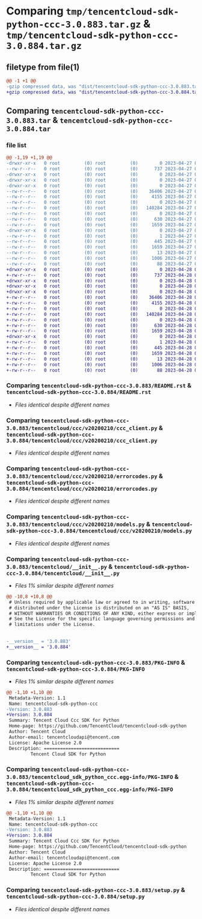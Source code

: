 # Comparing `tmp/tencentcloud-sdk-python-ccc-3.0.883.tar.gz` & `tmp/tencentcloud-sdk-python-ccc-3.0.884.tar.gz`

## filetype from file(1)

```diff
@@ -1 +1 @@
-gzip compressed data, was "dist/tencentcloud-sdk-python-ccc-3.0.883.tar", last modified: Thu Apr 27 00:19:59 2023, max compression
+gzip compressed data, was "dist/tencentcloud-sdk-python-ccc-3.0.884.tar", last modified: Fri Apr 28 02:07:24 2023, max compression
```

## Comparing `tencentcloud-sdk-python-ccc-3.0.883.tar` & `tencentcloud-sdk-python-ccc-3.0.884.tar`

### file list

```diff
@@ -1,19 +1,19 @@
-drwxr-xr-x   0 root         (0) root         (0)        0 2023-04-27 00:19:59.000000 tencentcloud-sdk-python-ccc-3.0.883/
--rw-r--r--   0 root         (0) root         (0)      737 2023-04-27 00:19:59.000000 tencentcloud-sdk-python-ccc-3.0.883/README.rst
-drwxr-xr-x   0 root         (0) root         (0)        0 2023-04-27 00:19:59.000000 tencentcloud-sdk-python-ccc-3.0.883/tencentcloud/
-drwxr-xr-x   0 root         (0) root         (0)        0 2023-04-27 00:19:59.000000 tencentcloud-sdk-python-ccc-3.0.883/tencentcloud/ccc/
-drwxr-xr-x   0 root         (0) root         (0)        0 2023-04-27 00:19:59.000000 tencentcloud-sdk-python-ccc-3.0.883/tencentcloud/ccc/v20200210/
--rw-r--r--   0 root         (0) root         (0)    36406 2023-04-27 00:19:59.000000 tencentcloud-sdk-python-ccc-3.0.883/tencentcloud/ccc/v20200210/ccc_client.py
--rw-r--r--   0 root         (0) root         (0)     4155 2023-04-27 00:19:59.000000 tencentcloud-sdk-python-ccc-3.0.883/tencentcloud/ccc/v20200210/errorcodes.py
--rw-r--r--   0 root         (0) root         (0)        0 2023-04-27 00:19:59.000000 tencentcloud-sdk-python-ccc-3.0.883/tencentcloud/ccc/v20200210/__init__.py
--rw-r--r--   0 root         (0) root         (0)   140284 2023-04-27 00:19:59.000000 tencentcloud-sdk-python-ccc-3.0.883/tencentcloud/ccc/v20200210/models.py
--rw-r--r--   0 root         (0) root         (0)        0 2023-04-27 00:19:59.000000 tencentcloud-sdk-python-ccc-3.0.883/tencentcloud/ccc/__init__.py
--rw-r--r--   0 root         (0) root         (0)      630 2023-04-27 00:19:59.000000 tencentcloud-sdk-python-ccc-3.0.883/tencentcloud/__init__.py
--rw-r--r--   0 root         (0) root         (0)     1659 2023-04-27 00:19:59.000000 tencentcloud-sdk-python-ccc-3.0.883/PKG-INFO
-drwxr-xr-x   0 root         (0) root         (0)        0 2023-04-27 00:19:59.000000 tencentcloud-sdk-python-ccc-3.0.883/tencentcloud_sdk_python_ccc.egg-info/
--rw-r--r--   0 root         (0) root         (0)        1 2023-04-27 00:19:59.000000 tencentcloud-sdk-python-ccc-3.0.883/tencentcloud_sdk_python_ccc.egg-info/dependency_links.txt
--rw-r--r--   0 root         (0) root         (0)      445 2023-04-27 00:19:59.000000 tencentcloud-sdk-python-ccc-3.0.883/tencentcloud_sdk_python_ccc.egg-info/SOURCES.txt
--rw-r--r--   0 root         (0) root         (0)     1659 2023-04-27 00:19:59.000000 tencentcloud-sdk-python-ccc-3.0.883/tencentcloud_sdk_python_ccc.egg-info/PKG-INFO
--rw-r--r--   0 root         (0) root         (0)       13 2023-04-27 00:19:59.000000 tencentcloud-sdk-python-ccc-3.0.883/tencentcloud_sdk_python_ccc.egg-info/top_level.txt
--rw-r--r--   0 root         (0) root         (0)     1006 2023-04-27 00:19:59.000000 tencentcloud-sdk-python-ccc-3.0.883/setup.py
--rw-r--r--   0 root         (0) root         (0)       88 2023-04-27 00:19:59.000000 tencentcloud-sdk-python-ccc-3.0.883/setup.cfg
+drwxr-xr-x   0 root         (0) root         (0)        0 2023-04-28 02:07:24.000000 tencentcloud-sdk-python-ccc-3.0.884/
+-rw-r--r--   0 root         (0) root         (0)      737 2023-04-28 02:07:24.000000 tencentcloud-sdk-python-ccc-3.0.884/README.rst
+drwxr-xr-x   0 root         (0) root         (0)        0 2023-04-28 02:07:24.000000 tencentcloud-sdk-python-ccc-3.0.884/tencentcloud/
+drwxr-xr-x   0 root         (0) root         (0)        0 2023-04-28 02:07:24.000000 tencentcloud-sdk-python-ccc-3.0.884/tencentcloud/ccc/
+drwxr-xr-x   0 root         (0) root         (0)        0 2023-04-28 02:07:24.000000 tencentcloud-sdk-python-ccc-3.0.884/tencentcloud/ccc/v20200210/
+-rw-r--r--   0 root         (0) root         (0)    36406 2023-04-28 02:07:24.000000 tencentcloud-sdk-python-ccc-3.0.884/tencentcloud/ccc/v20200210/ccc_client.py
+-rw-r--r--   0 root         (0) root         (0)     4155 2023-04-28 02:07:24.000000 tencentcloud-sdk-python-ccc-3.0.884/tencentcloud/ccc/v20200210/errorcodes.py
+-rw-r--r--   0 root         (0) root         (0)        0 2023-04-28 02:07:24.000000 tencentcloud-sdk-python-ccc-3.0.884/tencentcloud/ccc/v20200210/__init__.py
+-rw-r--r--   0 root         (0) root         (0)   140284 2023-04-28 02:07:24.000000 tencentcloud-sdk-python-ccc-3.0.884/tencentcloud/ccc/v20200210/models.py
+-rw-r--r--   0 root         (0) root         (0)        0 2023-04-28 02:07:24.000000 tencentcloud-sdk-python-ccc-3.0.884/tencentcloud/ccc/__init__.py
+-rw-r--r--   0 root         (0) root         (0)      630 2023-04-28 02:07:24.000000 tencentcloud-sdk-python-ccc-3.0.884/tencentcloud/__init__.py
+-rw-r--r--   0 root         (0) root         (0)     1659 2023-04-28 02:07:24.000000 tencentcloud-sdk-python-ccc-3.0.884/PKG-INFO
+drwxr-xr-x   0 root         (0) root         (0)        0 2023-04-28 02:07:24.000000 tencentcloud-sdk-python-ccc-3.0.884/tencentcloud_sdk_python_ccc.egg-info/
+-rw-r--r--   0 root         (0) root         (0)        1 2023-04-28 02:07:24.000000 tencentcloud-sdk-python-ccc-3.0.884/tencentcloud_sdk_python_ccc.egg-info/dependency_links.txt
+-rw-r--r--   0 root         (0) root         (0)      445 2023-04-28 02:07:24.000000 tencentcloud-sdk-python-ccc-3.0.884/tencentcloud_sdk_python_ccc.egg-info/SOURCES.txt
+-rw-r--r--   0 root         (0) root         (0)     1659 2023-04-28 02:07:24.000000 tencentcloud-sdk-python-ccc-3.0.884/tencentcloud_sdk_python_ccc.egg-info/PKG-INFO
+-rw-r--r--   0 root         (0) root         (0)       13 2023-04-28 02:07:24.000000 tencentcloud-sdk-python-ccc-3.0.884/tencentcloud_sdk_python_ccc.egg-info/top_level.txt
+-rw-r--r--   0 root         (0) root         (0)     1006 2023-04-28 02:07:24.000000 tencentcloud-sdk-python-ccc-3.0.884/setup.py
+-rw-r--r--   0 root         (0) root         (0)       88 2023-04-28 02:07:24.000000 tencentcloud-sdk-python-ccc-3.0.884/setup.cfg
```

### Comparing `tencentcloud-sdk-python-ccc-3.0.883/README.rst` & `tencentcloud-sdk-python-ccc-3.0.884/README.rst`

 * *Files identical despite different names*

### Comparing `tencentcloud-sdk-python-ccc-3.0.883/tencentcloud/ccc/v20200210/ccc_client.py` & `tencentcloud-sdk-python-ccc-3.0.884/tencentcloud/ccc/v20200210/ccc_client.py`

 * *Files identical despite different names*

### Comparing `tencentcloud-sdk-python-ccc-3.0.883/tencentcloud/ccc/v20200210/errorcodes.py` & `tencentcloud-sdk-python-ccc-3.0.884/tencentcloud/ccc/v20200210/errorcodes.py`

 * *Files identical despite different names*

### Comparing `tencentcloud-sdk-python-ccc-3.0.883/tencentcloud/ccc/v20200210/models.py` & `tencentcloud-sdk-python-ccc-3.0.884/tencentcloud/ccc/v20200210/models.py`

 * *Files identical despite different names*

### Comparing `tencentcloud-sdk-python-ccc-3.0.883/tencentcloud/__init__.py` & `tencentcloud-sdk-python-ccc-3.0.884/tencentcloud/__init__.py`

 * *Files 1% similar despite different names*

```diff
@@ -10,8 +10,8 @@
 # Unless required by applicable law or agreed to in writing, software
 # distributed under the License is distributed on an "AS IS" BASIS,
 # WITHOUT WARRANTIES OR CONDITIONS OF ANY KIND, either express or implied.
 # See the License for the specific language governing permissions and
 # limitations under the License.
 
 
-__version__ = '3.0.883'
+__version__ = '3.0.884'
```

### Comparing `tencentcloud-sdk-python-ccc-3.0.883/PKG-INFO` & `tencentcloud-sdk-python-ccc-3.0.884/PKG-INFO`

 * *Files 1% similar despite different names*

```diff
@@ -1,10 +1,10 @@
 Metadata-Version: 1.1
 Name: tencentcloud-sdk-python-ccc
-Version: 3.0.883
+Version: 3.0.884
 Summary: Tencent Cloud Ccc SDK for Python
 Home-page: https://github.com/TencentCloud/tencentcloud-sdk-python
 Author: Tencent Cloud
 Author-email: tencentcloudapi@tencent.com
 License: Apache License 2.0
 Description: ============================
         Tencent Cloud SDK for Python
```

### Comparing `tencentcloud-sdk-python-ccc-3.0.883/tencentcloud_sdk_python_ccc.egg-info/PKG-INFO` & `tencentcloud-sdk-python-ccc-3.0.884/tencentcloud_sdk_python_ccc.egg-info/PKG-INFO`

 * *Files 1% similar despite different names*

```diff
@@ -1,10 +1,10 @@
 Metadata-Version: 1.1
 Name: tencentcloud-sdk-python-ccc
-Version: 3.0.883
+Version: 3.0.884
 Summary: Tencent Cloud Ccc SDK for Python
 Home-page: https://github.com/TencentCloud/tencentcloud-sdk-python
 Author: Tencent Cloud
 Author-email: tencentcloudapi@tencent.com
 License: Apache License 2.0
 Description: ============================
         Tencent Cloud SDK for Python
```

### Comparing `tencentcloud-sdk-python-ccc-3.0.883/setup.py` & `tencentcloud-sdk-python-ccc-3.0.884/setup.py`

 * *Files identical despite different names*

